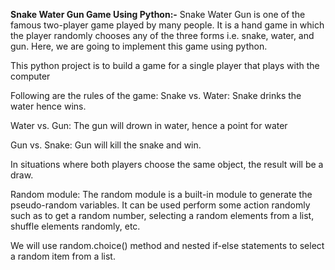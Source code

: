**Snake Water Gun Game Using Python:-**
Snake Water Gun is one of the famous two-player game played by many people. It is a hand game in which the player randomly chooses any of the three forms i.e. snake, water, and gun. Here, we are going to implement this game using python.

This python project is to build a game for a single player that plays with the computer

Following are the rules of the game:
Snake vs. Water: Snake drinks the water hence wins.

Water vs. Gun: The gun will drown in water, hence a point for water

Gun vs. Snake: Gun will kill the snake and win.

In situations where both players choose the same object, the result will be a draw.

Random module:
The random module is a built-in module to generate the pseudo-random variables. It can be used perform some action randomly such as to get a random number, selecting a random elements from a list, shuffle elements randomly, etc.

We will use random.choice() method and nested if-else statements to select a random item from a list.
